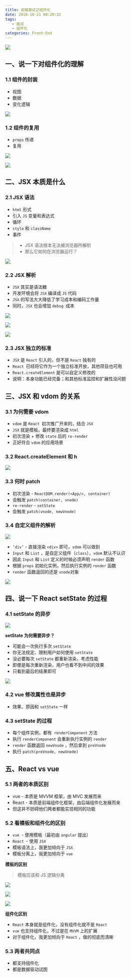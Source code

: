 ```yaml
---
title: 前端面试之组件化
date: 2018-10-21 00:20:32
tags: 
   - 面试
   - 组件化
categories: Front-End
---
```


![](http://blog.poetries.top/img-repo/2019/10/56.png)

## 一、说一下对组件化的理解

### 1.1 组件的封装

- 视图
- 数据
- 变化逻辑

![](http://blog.poetries.top/img-repo/2019/10/57.png)

### 1.2 组件的复用

- `props` 传递
- 复用

![](http://blog.poetries.top/img-repo/2019/10/58.png)

![](http://blog.poetries.top/img-repo/2019/10/59.png)

## 二、JSX 本质是什么

### 2.1 JSX 语法

- `html` 形式
- 引入 `JS` 变量和表达式
- 循环
- `style` 和 `className`
- 事件

> - JSX 语法根本无法被浏览器所解析
> - 那么它如何在浏览器运行？

![](http://blog.poetries.top/img-repo/2019/10/60.png)


### 2.2 JSX 解析

- `JSX` 其实是语法糖
- 开发环境会将 `JSX` 编译成 `JS` 代码
- `JSX` 的写法大大降低了学习成本和编码工作量
- 同时，`JSX` 也会增加 `debug `成本

![](http://blog.poetries.top/img-repo/2019/10/61.png)

![](http://blog.poetries.top/img-repo/2019/10/62.png)

![](http://blog.poetries.top/img-repo/2019/10/63.png)


### 2.3 JSX 独立的标准

- `JSX` 是 `React` 引入的，但不是 `React` 独有的
- `React `已经将它作为一个独立标准开放，其他项目也可用
- `React.createElement` 是可以自定义修改的
- 说明：本身功能已经完备；和其他标准监控和扩展性没问题

## 三、JSX 和 vdom 的关系

### 3.1 为何需要 vdom

- `vdom` 是 `React `初次推广开来的，结合 `JSX`
- `JSX` 就是模板，最终要渲染成 `html`
- 初次渲染 + 修改 `state` 后的 `re-render`
- 正好符合 `vdom` 的应用场景

### 3.2 React.createElement 和 h

![](http://blog.poetries.top/img-repo/2019/10/64.png)

### 3.3 何时 patch

- 初次渲染 - `ReactDOM.render(<App/>, container)`
- 会触发 `patch(container, vnode)`
- `re-render` - `setState`
- 会触发 `patch(vnode, newVnode)`

### 3.4 自定义组件的解析

![](http://blog.poetries.top/img-repo/2019/10/65.png)


- `‘div’` - 直接渲染 `<div>` 即可，`vdom` 可以做到
- `Input` 和 `List` ，是自定义组件（`class`），`vdom` 默认不认识
- 因此 `Input` 和 `List` 定义的时候必须声明 `render` 函数
- 根据 `props` 初始化实例，然后执行实例的 `render` 函数
- `render` 函数返回的还是 `vnode`对象

![](http://blog.poetries.top/img-repo/2019/10/66.png)

## 四、说一下 React setState 的过程

### 4.1 setState 的异步

![](http://blog.poetries.top/img-repo/2019/10/67.png)


**setState 为何需要异步？**

- 可能会一次执行多次 `setState `
- 你无法规定、限制用户如何使用 `setState`
- 没必要每次 `setState` 都重新渲染，考虑性能
- 即便是每次重新渲染，用户也看不到中间的效果
- 只看到最后的结果即可

![](http://blog.poetries.top/img-repo/2019/10/68.png)


### 4.2 vue 修改属性也是异步

- 效果、原因和 `setState` 一样

### 4.3 setState 的过程

- 每个组件实例，都有` renderComponent` 方法
- 执行 `renderComponent`  会重新执行实例的 `render`
- `render` 函数返回 `newVnode` ，然后拿到 `preVnode `
- 执行 `patch(preVnode, newVnode)`

## 五、React vs vue

### 5.1 两者的本质区别

- vue - 本质是 MVVM 框架，由 MVC 发展而来
- React - 本质是前端组件化框架，由后端组件化发展而来
- 但这并不妨碍他们两者都能实现相同的功能

### 5.2 看模板和组件化的区别

- `vue `- 使用模板（最初由 `angular` 提出）
- `React `- 使用 `JSX`
- 模板语法上，我更加倾向于 `JSX`
- 模板分离上，我更加倾向于 `vue`

**模板的区别**

> 模板应该和 JS 逻辑分离

![](http://blog.poetries.top/img-repo/2019/10/69.png)

![](http://blog.poetries.top/img-repo/2019/10/70.png)

![](http://blog.poetries.top/img-repo/2019/10/71.png)

**组件化区别**

- `React` 本身就是组件化，没有组件化就不是 `React`
- `vue` 也支持组件化，不过是在 `MVVM` 上的扩展
- 对于组件化，我更加倾向于 `React` ，做的彻底而清晰

### 5.3 两者共同点

- 都支持组件化
- 都是数据驱动试图
